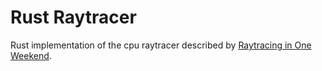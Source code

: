 # Rust Raytracer

Rust implementation of the cpu raytracer described by [Raytracing in One Weekend](https://raytracing.github.io/books/RayTracingInOneWeekend.html).
